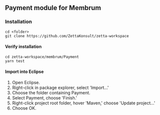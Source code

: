 ## Payment module for Membrum

### Installation

    cd <folder>
    git clone https://github.com/ZettaKonsult/zetta-workspace

#### Verify installation

    cd zetta-workspace/membrum/Payment
    yarn test
    
#### Import into Eclipse

1. Open Eclipse.
2. Right-click in package explorer, select 'Import...'
3. Choose the folder containing Payment.
4. Select Payment, choose 'Finish.'
5. Right-click project root folder, hover 'Maven,' choose 'Update project...'
6. Choose OK.